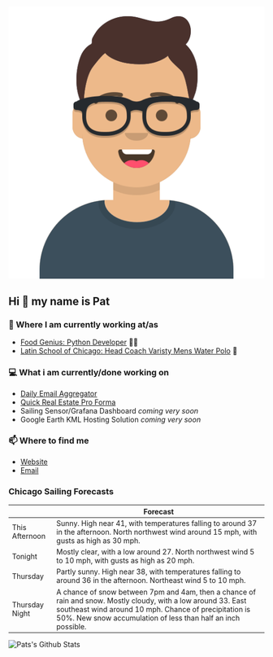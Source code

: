 [![Social banner for p-j-falconer](https://raw.githubusercontent.com/P-J-FALCONER/P-J-FALCONER/master/assets/avataaars.svg)](https://patfalconer.com/)
## Hi :wave: my name is Pat

### 💼 Where I am currently working at/as
- [Food Genius: Python Developer](https://getfoodgenius.com/) 🍔🐍
- [Latin School of Chicago: Head Coach Varisty Mens Water Polo](https://www.latinschool.org/) 🤽


### 💻 What i am currently/done working on
 - [Daily Email Aggregator](https://github.com/P-J-FALCONER/dott_daily_mail)
 - [Quick Real Estate Pro Forma](https://github.com/P-J-FALCONER/henry)
 - Sailing Sensor/Grafana Dashboard *coming very soon*
 - Google Earth KML Hosting Solution *coming very soon*

### 📫 Where to find me
 - [Website](https://patfalconer.com/)
 - [Email](mailto:patrick.j.falconer@gmail.com)


### Chicago Sailing Forecasts
|   | Forecast  |
|---|---|
| This Afternoon | Sunny. High near 41, with temperatures falling to around 37 in the afternoon. North northwest wind around 15 mph, with gusts as high as 30 mph. |
| Tonight | Mostly clear, with a low around 27. North northwest wind 5 to 10 mph, with gusts as high as 20 mph. |
| Thursday | Partly sunny. High near 38, with temperatures falling to around 36 in the afternoon. Northeast wind 5 to 10 mph. |
| Thursday Night | A chance of snow between 7pm and 4am, then a chance of rain and snow. Mostly cloudy, with a low around 33. East southeast wind around 10 mph. Chance of precipitation is 50%. New snow accumulation of less than half an inch possible. |

![Pats's Github Stats](https://github-readme-stats.vercel.app/api?username=p-j-falconer&show_icons=true&theme=radical)
